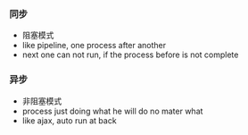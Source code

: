 ### 同步
- 阻塞模式
- like pipeline, one process after another
- next one can not run, if the process before is not complete

### 异步
- 非阻塞模式
- process just doing what he will do no mater what
- like ajax, auto run at back
